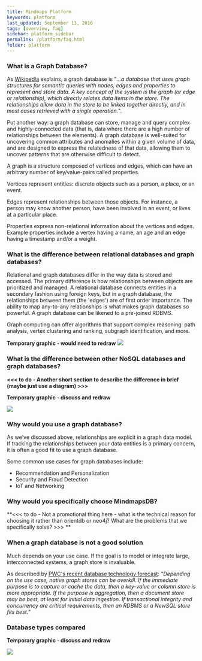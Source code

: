```yaml
---
title: Mindmaps Platform
keywords: platform
last_updated: September 13, 2016
tags: [overview, faq]
sidebar: platform_sidebar
permalink: /platform/faq.html
folder: platform
---
```


### What is a Graph Database?
As [Wikipedia](https://en.wikipedia.org/wiki/Graph_database) explains, a graph database is "*...a database that uses graph structures for semantic queries with nodes, edges and properties to represent and store data. A key concept of the system is the graph (or edge or relationship), which directly relates data items in the store. The relationships allow data in the store to be linked together directly, and in most cases retrieved with a single operation.*".

Put another way: a graph database can store, manage and query complex and highly-connected data (that is, data where there are a high number of relationships between the elements). A graph database is well-suited for uncovering common attributes and anomalies within a given volume of data, and are designed to express the relatedness of that data, allowing them to  uncover patterns that are otherwise difficult to detect.    

A graph is a structure composed of vertices and edges, which can have an arbitrary number of key/value-pairs called properties.

Vertices represent entities: discrete objects such as a person, a place, or an event.

Edges represent relationships between those objects. For instance, a person may know another person, have been involved in an event, or lives at a particular place.

Properties express non-relational information about the vertices and edges. Example properties include a vertex having a name, an age and an edge having a timestamp and/or a weight.



### What is the difference between relational databases and graph databases?

Relational and graph databases differ in the way data is stored and accessed. The primary difference is how relationships between objects are prioritized and managed. A relational database connects entities in a secondary fashion using foreign keys, but in a graph database, the relationships between them (the 'edges') are of first order importance. The ability to map any-to-any relationships is what makes graph databases so powerful. A graph database can be likened to a pre-joined RDBMS.

Graph computing can offer algorithms that support complex reasoning: path analysis, vertex clustering and ranking, subgraph identification, and more.

**Temporary graphic - would need to redraw**
![](http://www.pwc.com/content/dam/pwc/us/en/technology-forecast/2015/remapping-database-landscape/features/assets/mw-15-1351-the-power-of-graph-databases-in-public-health-modal-chart-2-modal.png)


### What is the difference between other NoSQL databases and graph databases?   

**<<< to do - Another short section to describe the difference in brief (maybe just use a diagram) >>>**

**Temporary graphic - discuss and redraw**

![](https://www.datastax.com/wp-content/uploads/2016/07/databases.jpg)


### Why would you use a graph database?

As we've discussed above, relationships are explicit in a graph data model.  If tracking the relationships between your data entities is a primary concern, it is often a good fit to use a graph database.

Some common use cases for graph databases include:

- Recommendation and Personalization   - Security and Fraud Detection   
- IoT and Networking

### Why would you specifically choose MindmapsDB?   

**<<< to do - Not a promotional thing here - what is the technical reason for choosing it rather than orientdb or neo4j? What are the problems that we specifically solve? >>> **


### When a graph database is not a good solution   

Much depends on your use case.  If the goal is to model or integrate large, interconnected systems, a graph store is invaluable.

As described by [PWC's recent database technology forecast](http://www.pwc.com/us/en/technology-forecast/2015/remapping-database-landscape/public-health-graph--databases.html): "*Depending on the use case, native graph stores can be overkill. If the immediate purpose is to capture or cache the data, then a key-value or column store is more appropriate. If the purpose is aggregation, then a document store may be best, at least for initial data ingestion. If transactional integrity and concurrency are critical requirements, then an RDBMS or a NewSQL store fits best.*"


### Database types compared   

**Temporary graphic - discuss and redraw**   

![](https://www.datastax.com/wp-content/uploads/2016/07/rdbmsgraphcompare2.jpg)
